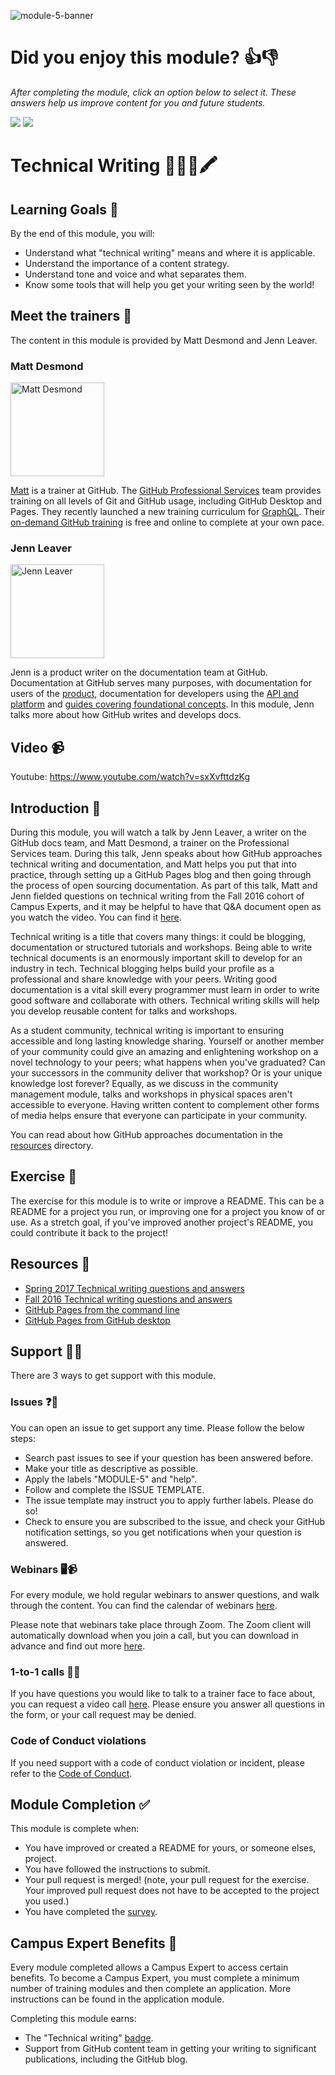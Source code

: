 ![module-5-banner](https://user-images.githubusercontent.com/1790822/28998941-31bc9226-7a05-11e7-98e2-07e604f90c07.png)

# Did you enjoy this module? 👍:-1:
_After completing the module, click an option below to select it. These answers help us improve content for you and future students._  

[![](https://m131jyck4m.execute-api.us-west-2.amazonaws.com/prod/poll/01BQ93C0JV9JMJA91TK6Y2QZJQ/I%20enjoyed%20this%20module)](https://m131jyck4m.execute-api.us-west-2.amazonaws.com/prod/poll/01BQ93C0JV9JMJA91TK6Y2QZJQ/I%20enjoyed%20this%20module/vote)
[![](https://m131jyck4m.execute-api.us-west-2.amazonaws.com/prod/poll/01BQ93C0JV9JMJA91TK6Y2QZJQ/I%20did%20not%20enjoy%20this%20module)](https://m131jyck4m.execute-api.us-west-2.amazonaws.com/prod/poll/01BQ93C0JV9JMJA91TK6Y2QZJQ/I%20did%20not%20enjoy%20this%20module/vote)

# Technical Writing 👩🏽‍💻🖍

## Learning Goals 🥅
By the end of this module, you will:
- Understand what "technical writing" means and where it is applicable.
- Understand the importance of a content strategy.
- Understand tone and voice and what separates them.
- Know some tools that will help you get your writing seen by the world!

## Meet the trainers 🍎

The content in this module is provided by Matt Desmond and Jenn Leaver.

### Matt Desmond
<img src="https://github.com/beardofedu.png" href="https://github.com/beardofedu" title="Matt Desmond" width="150"></img>

[Matt](https://github.com/beardofedu) is a trainer at GitHub. The [GitHub Professional Services](https://services.github.com/training/) team provides training on all levels of Git and GitHub usage, including GitHub Desktop and Pages. They recently launched a new training curriculum for [GraphQL](https://services.github.com/on-demand/graphql/). Their [on-demand GitHub training](https://services.github.com/on-demand/intro-to-github/) is free and online to complete at your own pace.

### Jenn Leaver
<img src="https://github.com/jleaver.png" href="https://github.com/jleaver" title="Jenn Leaver" width="150"></img>

Jenn is a product writer on the documentation team at GitHub. Documentation at GitHub serves many purposes, with documentation for users of the [product](https://help.github.com), documentation for developers using the [API and platform](https://developers.github.com) and [guides covering foundational concepts](https://guides.github.com). In this module, Jenn talks more about how GitHub writes and develops docs.

## Video 📹

Youtube: https://www.youtube.com/watch?v=sxXvfttdzKg

## Introduction 👋

During this module, you will watch a talk by Jenn Leaver, a writer on the GitHub docs team, and Matt Desmond, a trainer on the Professional Services team. During this talk, Jenn speaks about how GitHub approaches technical writing and documentation, and Matt helps you put that into practice, through setting up a GitHub Pages blog and then going through the process of open sourcing documentation. As part of this talk, Matt and Jenn fielded questions on technical writing from the Fall 2016 cohort of Campus Experts, and it may be helpful to have that Q&A document open as you watch the video. You can find it [here](https://github.com/campus-experts/fall-2016/blob/master/docs/technical-writing-answers.md).

Technical writing is a title that covers many things: it could be blogging, documentation or structured tutorials and workshops. Being able to write technical documents is an enormously important skill to develop for an industry in tech. Technical blogging helps build your profile as a professional and share knowledge with your peers. Writing good documentation is a vital skill every programmer must learn in order to write good software and collaborate with others. Technical writing skills will help you develop reusable content for talks and workshops.

As a student community, technical writing is important to ensuring accessible and long lasting knowledge sharing. Yourself or another member of your community could give an amazing and enlightening workshop on a novel technology to your peers; what happens when you've graduated? Can your successors in the community deliver that workshop? Or is your unique knowledge lost forever? Equally, as we discuss in the community management module, talks and workshops in physical spaces aren't accessible to everyone. Having written content to complement other forms of media helps ensure that everyone can participate in your community.

You can read about how GitHub approaches documentation in the [resources](resources/) directory.

## Exercise 📝

The exercise for this module is to write or improve a README. This can be a README for a project you run, or improving one for a project you know of or use. As a stretch goal, if you've improved another project's README, you could contribute it back to the project!

## Resources 📖

- [Spring 2017 Technical writing questions and answers](https://github.com/campus-experts/spring-2017/issues/25#issuecomment-294971349)
- [Fall 2016 Technical writing questions and answers](https://github.com/campus-experts/fall-2016/blob/master/docs/technical-writing-answers.md)
- [GitHub Pages from the command line](https://services.github.com/on-demand/github-cli/)
- [GitHub Pages from GitHub desktop](https://services.github.com/on-demand/github-desktop/)

## Support 🙋🏿

There are 3 ways to get support with this module.

### Issues ❓💬

You can open an issue to get support any time. Please follow the below steps:
- Search past issues to see if your question has been answered before.
- Make your title as descriptive as possible.
- Apply the labels "MODULE-5" and "help".
- Follow and complete the ISSUE TEMPLATE.
- The issue template may instruct you to apply further labels. Please do so!
- Check to ensure you are subscribed to the issue, and check your GitHub notification settings, so you get notifications when your question is answered.

### Webinars 🖥📹

For every module, we hold regular webinars to answer questions, and walk through the content.
You can find the calendar of webinars [here](https://calendar.google.com/calendar/ical/github.com_ei82gchda2egevr7aukq6uj1f0%40group.calendar.google.com/public/basic.ics).  

Please note that webinars take place through Zoom. The Zoom client will automatically download when you join a call, but you can download in advance and find out more [here](https://zoom.us/download).

### 1-to-1 calls 💖📞

If you have questions you would like to talk to a trainer face to face about, you can request a video call [here](https://calendly.com/joenash/campus-experts-support). Please ensure you answer all questions in the form, or your call request may be denied.

### Code of Conduct violations

If you need support with a code of conduct violation or incident, please refer to the [Code of Conduct](../CODE_OF_CONDUCT.md).

## Module Completion ✅

This module is complete when:
- You have improved or created a README for yours, or someone elses, project.
- You have followed the instructions to submit.
- Your pull request is merged! (note, your pull request for the exercise. Your improved pull request does not have to be accepted to the project you used.)
- You have completed the [survey](https://goo.gl/forms/yWLpRp4xycPs6PKS2).

## Campus Expert Benefits 🏅

Every module completed allows a Campus Expert to access certain benefits. To become a Campus Expert, you must complete a minimum number of training modules and then complete an application. More instructions can be found in the application module.

Completing this module earns:
- The "Technical writing" [badge](../docs/badges.md).
- Support from GitHub content team in getting your writing to significant publications, including the GitHub blog.  
